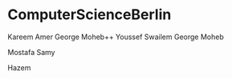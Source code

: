 # ComputerScienceBerlin
Kareem Amer
George Moheb++
Youssef Swailem
George Moheb

Mostafa Samy

Hazem

